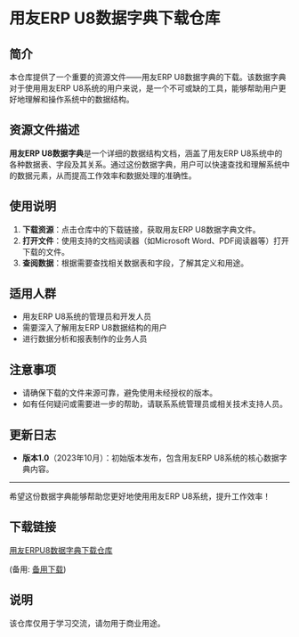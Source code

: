 # 用友ERP U8数据字典下载仓库

## 简介
本仓库提供了一个重要的资源文件——用友ERP U8数据字典的下载。该数据字典对于使用用友ERP U8系统的用户来说，是一个不可或缺的工具，能够帮助用户更好地理解和操作系统中的数据结构。

## 资源文件描述
**用友ERP U8数据字典**是一个详细的数据结构文档，涵盖了用友ERP U8系统中的各种数据表、字段及其关系。通过这份数据字典，用户可以快速查找和理解系统中的数据元素，从而提高工作效率和数据处理的准确性。

## 使用说明
1. **下载资源**：点击仓库中的下载链接，获取用友ERP U8数据字典文件。
2. **打开文件**：使用支持的文档阅读器（如Microsoft Word、PDF阅读器等）打开下载的文件。
3. **查阅数据**：根据需要查找相关数据表和字段，了解其定义和用途。

## 适用人群
- 用友ERP U8系统的管理员和开发人员
- 需要深入了解用友ERP U8数据结构的用户
- 进行数据分析和报表制作的业务人员

## 注意事项
- 请确保下载的文件来源可靠，避免使用未经授权的版本。
- 如有任何疑问或需要进一步的帮助，请联系系统管理员或相关技术支持人员。

## 更新日志
- **版本1.0**（2023年10月）：初始版本发布，包含用友ERP U8系统的核心数据字典内容。

---

希望这份数据字典能够帮助您更好地使用用友ERP U8系统，提升工作效率！

## 下载链接
[用友ERPU8数据字典下载仓库](https://pan.quark.cn/s/4997dc8932dd) 

(备用: [备用下载](https://pan.baidu.com/s/1zKcp-uoQZpQMkEVXIp134w?pwd=1234))

## 说明

该仓库仅用于学习交流，请勿用于商业用途。

